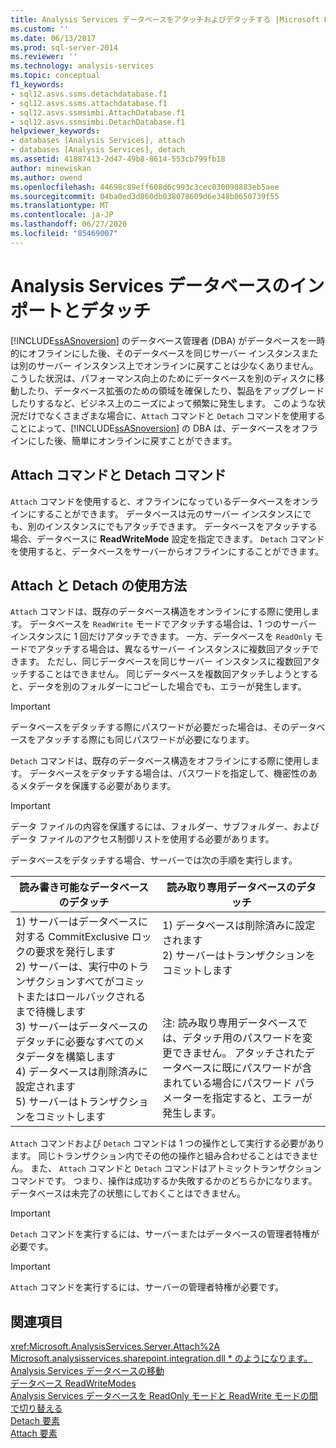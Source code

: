 ```yaml
---
title: Analysis Services データベースをアタッチおよびデタッチする |Microsoft Docs
ms.custom: ''
ms.date: 06/13/2017
ms.prod: sql-server-2014
ms.reviewer: ''
ms.technology: analysis-services
ms.topic: conceptual
f1_keywords:
- sql12.asvs.ssms.detachdatabase.f1
- sql12.asvs.ssms.attachdatabase.f1
- sql12.asvs.ssmsimbi.AttachDatabase.f1
- sql12.asvs.ssmsimbi.DetachDatabase.f1
helpviewer_keywords:
- databases [Analysis Services], attach
- databases [Analysis Services], detach
ms.assetid: 41887413-2d47-49b8-8614-553cb799fb18
author: minewiskan
ms.author: owend
ms.openlocfilehash: 44698c89eff608d6c993c3cec030098883eb5aee
ms.sourcegitcommit: 04ba0ed3d860db038078609d6e348b0650739f55
ms.translationtype: MT
ms.contentlocale: ja-JP
ms.lasthandoff: 06/27/2020
ms.locfileid: "85469007"
---
```

# <a name="attach-and-detach-analysis-services-databases"></a>Analysis Services データベースのインポートとデタッチ
  [!INCLUDE[ssASnoversion](../../includes/ssasnoversion-md.md)] のデータベース管理者 (DBA) がデータベースを一時的にオフラインにした後、そのデータベースを同じサーバー インスタンスまたは別のサーバー インスタンス上でオンラインに戻すことは少なくありません。 こうした状況は、パフォーマンス向上のためにデータベースを別のディスクに移動したり、データベース拡張のための領域を確保したり、製品をアップグレードしたりするなど、ビジネス上のニーズによって頻繁に発生します。 このような状況だけでなくさまざまな場合に、`Attach` コマンドと `Detach` コマンドを使用することによって、[!INCLUDE[ssASnoversion](../../includes/ssasnoversion-md.md)] の DBA は、データベースをオフラインにした後、簡単にオンラインに戻すことができます。  
  
## <a name="attach-and-detach-commands"></a>Attach コマンドと Detach コマンド  
 `Attach` コマンドを使用すると、オフラインになっているデータベースをオンラインにすることができます。 データベースは元のサーバー インスタンスにでも、別のインスタンスにでもアタッチできます。 データベースをアタッチする場合、データベースに **ReadWriteMode** 設定を指定できます。 `Detach` コマンドを使用すると、データベースをサーバーからオフラインにすることができます。  
  
## <a name="attach-and-detach-usage"></a>Attach と Detach の使用方法  
 `Attach` コマンドは、既存のデータベース構造をオンラインにする際に使用します。 データベースを `ReadWrite` モードでアタッチする場合は、1 つのサーバー インスタンスに 1 回だけアタッチできます。 一方、データベースを `ReadOnly` モードでアタッチする場合は、異なるサーバー インスタンスに複数回アタッチできます。 ただし、同じデータベースを同じサーバー インスタンスに複数回アタッチすることはできません。 同じデータベースを複数回アタッチしようとすると、データを別のフォルダーにコピーした場合でも、エラーが発生します。  
  
> [!IMPORTANT]  
>  データベースをデタッチする際にパスワードが必要だった場合は、そのデータベースをアタッチする際にも同じパスワードが必要になります。  
  
 `Detach` コマンドは、既存のデータベース構造をオフラインにする際に使用します。 データベースをデタッチする場合は、パスワードを指定して、機密性のあるメタデータを保護する必要があります。  
  
> [!IMPORTANT]  
>  データ ファイルの内容を保護するには、フォルダー、サブフォルダー、およびデータ ファイルのアクセス制御リストを使用する必要があります。  
  
 データベースをデタッチする場合、サーバーでは次の手順を実行します。  
  
|読み書き可能なデータベースのデタッチ|読み取り専用データベースのデタッチ|  
|--------------------------------------|-------------------------------------|  
|1) サーバーはデータベースに対する CommitExclusive ロックの要求を発行します<br />2) サーバーは、実行中のトランザクションすべてがコミットまたはロールバックされるまで待機します<br />3) サーバーはデータベースのデタッチに必要なすべてのメタデータを構築します<br />4) データベースは削除済みに設定されます<br />5) サーバーはトランザクションをコミットします|1) データベースは削除済みに設定されます<br />2) サーバーはトランザクションをコミットします<br /><br /> <br /><br /> 注: 読み取り専用データベースでは、デタッチ用のパスワードを変更できません。 アタッチされたデータベースに既にパスワードが含まれている場合にパスワード パラメーターを指定すると、エラーが発生します。|  
  
 `Attach` コマンドおよび `Detach` コマンドは 1 つの操作として実行する必要があります。 同じトランザクション内でその他の操作と組み合わせることはできません。 また、 `Attach` コマンドと `Detach` コマンドはアトミックトランザクションコマンドです。 つまり、操作は成功するか失敗するかのどちらかになります。 データベースは未完了の状態にしておくことはできません。  
  
> [!IMPORTANT]  
>  `Detach` コマンドを実行するには、サーバーまたはデータベースの管理者特権が必要です。  
  
> [!IMPORTANT]  
>  `Attach` コマンドを実行するには、サーバーの管理者特権が必要です。  
  
## <a name="see-also"></a>関連項目  
 <xref:Microsoft.AnalysisServices.Server.Attach%2A>   
 [Microsoft.analysisservices.sharepoint.integration.dll * のようになります。](/dotnet/api/microsoft.analysisservices.core.database.detach)   
 [Analysis Services データベースの移動](move-an-analysis-services-database.md)   
 [データベース ReadWriteModes](database-readwritemodes.md)   
 [Analysis Services データベースを ReadOnly モードと ReadWrite モードの間で切り替える](switch-an-analysis-services-database-between-readonly-and-readwrite-modes.md)   
 [Detach 要素](https://docs.microsoft.com/bi-reference/xmla/xml-elements-commands/detach-element)   
 [Attach 要素](https://docs.microsoft.com/bi-reference/xmla/xml-elements-commands/attach-element)  
  
  
